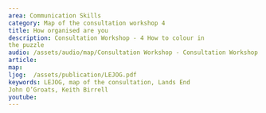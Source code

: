 ```yaml
---
area: Communication Skills
category: Map of the consultation workshop 4
title: How organised are you
description: Consultation Workshop - 4 How to colour in
the puzzle
audio: /assets/audio/map/Consultation Workshop - Consultation Workshop - 4 How to colour in the puzzle - MQ.mp3
article: 
map:
ljog:  /assets/publication/LEJOG.pdf
keywords: LEJOG, map of the consultation, Lands End 
John O’Groats, Keith Birrell
youtube: 
--- 
```

